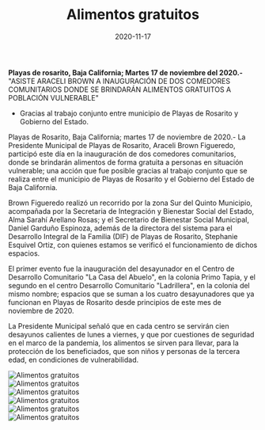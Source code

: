 ﻿---
layout: blog
title:  "Alimentos gratuitos"
date:   2020-11-17 
categories: rosarito 
permalink: /:categories/:title:output_ext
image: /img/cnr/alimentos-gratuitos.jpg
alt: "Rosarito Centro"
autor: "CNR Noticias - Canal 73"
---


**Playas de rosarito, Baja California;  Martes 17 de noviembre del 2020.-** "ASISTE ARACELI BROWN A INAUGURACIÓN DE DOS COMEDORES COMUNITARIOS DONDE SE BRINDARÁN ALIMENTOS GRATUITOS A POBLACIÓN VULNERABLE"


* Gracias al trabajo conjunto entre municipio de Playas de Rosarito y Gobierno del Estado.


Playas de Rosarito, Baja California; martes 17 de noviembre de 2020.- La Presidente Municipal de Playas de Rosarito, Araceli Brown Figueredo, participó este día en la inauguración de dos comedores comunitarios, donde se brindarán alimentos de forma gratuita a personas en situación vulnerable; una acción que fue posible gracias al trabajo conjunto que se realiza entre el municipio de Playas de Rosarito y el Gobierno del Estado de Baja California.


Brown Figueredo realizó un recorrido por la zona Sur del Quinto Municipio, acompañada por la Secretaria de Integración y Bienestar Social del Estado, Alma Sarahí Arellano Rosas; y el Secretario de Bienestar Social Municipal, Daniel Garduño Espinoza, además de la directora del sistema para el Desarrollo Integral de la Familia (DIF) de Playas de Rosarito, Stephanie Esquivel Ortiz, con quienes estamos se verificó el funcionamiento de dichos espacios.


El primer evento fue la inauguración del desayunador en el Centro de Desarrollo Comunitario "La Casa del Abuelo", en la colonia Primo Tapia, y el segundo en el centro Desarrollo Comunitario "Ladrillera", en la colonia del mismo nombre; espacios que se suman a los cuatro desayunadores que ya funcionan en Playas de Rosarito desde principios de este mes de noviembre de 2020.


La Presidente Municipal señaló que en cada centro se servirán cien desayunos calientes de lunes a viernes, y que por cuestiones de seguridad en el marco de la pandemia, los alimentos se sirven para llevar, para la protección de los beneficiados, que son niños y personas de la tercera edad, en condiciones de vulnerabilidad.

<div id="carouselExampleSlidesOnly" class="carousel slide" data-ride="carousel">
  <div class="carousel-inner">
    <div class="carousel-item active">
       <img class="d-block w-100" src="/img/cnr/alimentos-gratuitos.jpg" loading="lazy"  alt="Alimentos gratuitos">
    </div>  
    <div class="carousel-item">
       <img class="d-block w-100" src="/img/cnr/alimentos-gratuitos-2.jpg" loading="lazy"  alt="Alimentos gratuitos">
    </div>
    <div class="carousel-item">
       <img class="d-block w-100" src="/img/cnr/alimentos-gratuitos-3.jpg" loading="lazy"  alt="Alimentos gratuitos">
    </div>
    <div class="carousel-item">
       <img class="d-block w-100" src="/img/cnr/alimentos-gratuitos-4.jpg" loading="lazy"  alt="Alimentos gratuitos">
    </div>
    <div class="carousel-item">
       <img class="d-block w-100" src="/img/cnr/alimentos-gratuitos-5.jpg" loading="lazy"  alt="Alimentos gratuitos">
    </div>
    <div class="carousel-item">
       <img class="d-block w-100" src="/img/cnr/alimentos-gratuitos-6.jpg" loading="lazy"  alt="Alimentos gratuitos">
    </div>                   
  </div>
</div>